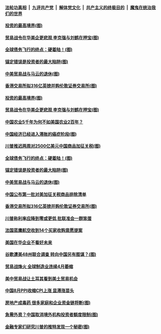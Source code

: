 ####  [法轮功真相](../../../../basic/blob/master/README.md?t=09120900) &nbsp;|&nbsp; [九评共产党](../../../../9ping.md/blob/master/README.md?t=09120900) &nbsp;|&nbsp; [解体党文化](../../../../jtdwh.md/blob/master/README.md?t=09120900)  &nbsp;|&nbsp; [共产主义的终极目的](../../../../gczydzjmd.md/blob/master/README.md?t=09120900) &nbsp;|&nbsp; [魔鬼在统治我们的世界](../../../../mgztzwmdsj.md/blob/master/README.md?t=09120900) 

#### [投资的最高境界(图)](../pages/p5/907032.md?t=09120900) 

#### [贸易战令在华美企更悲观 李克强与刘鹤在押宝(图)](../pages/p5/907030.md?t=09120900) 

#### [全球债务飞行的终点：硬着陆！(图)](../pages/p5/907040.md?t=09120900) 

#### [锚定错误是投资者的最大陷阱(图)](../pages/p5/907033.md?t=09120900) 

#### [中美贸易战与马云的退休(图)](../pages/p5/907025.md?t=09120900) 

#### [香港交易所拟316亿英镑并购伦敦证券交易所(图)](../pages/p5/907011.md?t=09120900) 

#### [投资的最高境界(图)](../pages/p5/907032.md?t=09120900) 

#### [贸易战令在华美企更悲观 李克强与刘鹤在押宝(图)](../pages/p5/907030.md?t=09120900) 

#### [中国农业5千年为何不如美国农业2百年？](../pages/p5/907044.md?t=09120900) 

#### [中国经济已经进入滞胀的癌症阶段(图)](../pages/p5/907029.md?t=09120900) 

#### [川普推迟两周对2500亿美元中国商品加征关税(图)](../pages/p5/907047.md?t=09120900) 

#### [全球债务飞行的终点：硬着陆！(图)](../pages/p5/907040.md?t=09120900) 

#### [锚定错误是投资者的最大陷阱(图)](../pages/p5/907033.md?t=09120900) 

#### [中美贸易战与马云的退休(图)](../pages/p5/907025.md?t=09120900) 

#### [中国公布第一批对美加征关税商品排除清单](../pages/p5/907012.md?t=09120900) 

#### [香港交易所拟316亿英镑并购伦敦证券交易所(图)](../pages/p5/907011.md?t=09120900) 

#### [川普称利率应降到零或更低 批联准会一群笨蛋](../pages/p5/907006.md?t=09120900) 

#### [法国蓝鹰航空收到14个买家收购意愿提案](../pages/p5/906991.md?t=09120900) 

#### [美国在华企业不看好未来](../pages/p5/906990.md?t=09120900) 

#### [谷歌遭美48州联合调查 转向中国另有图谋？(图)](../pages/p5/906989.md?t=09120900) 

#### [贸易战烽火 全球制造业连续4月萎缩](../pages/p5/906955.md?t=09120900) 

#### [美中贸易战让土耳其看到美土贸易机会](../pages/p5/906952.md?t=09120900) 

#### [中国8月PPI收缩CPI上涨 显滞涨苗头](../pages/p5/906951.md?t=09120900) 

#### [房地产成毒药 很多家庭和企业资金链将断(图)](../pages/p5/906925.md?t=09120900) 

#### [急需外资？中国取消境外机构投资者额度限制(图)](../pages/p5/906919.md?t=09120900) 

#### [金融专家们研究川普的推特发现一个秘密(图)](../pages/p5/906917.md?t=09120900) 

